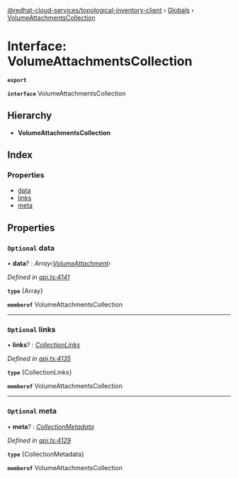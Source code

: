 [@redhat-cloud-services/topological-inventory-client](../README.md) › [Globals](../globals.md) › [VolumeAttachmentsCollection](volumeattachmentscollection.md)

# Interface: VolumeAttachmentsCollection

**`export`** 

**`interface`** VolumeAttachmentsCollection

## Hierarchy

* **VolumeAttachmentsCollection**

## Index

### Properties

* [data](volumeattachmentscollection.md#optional-data)
* [links](volumeattachmentscollection.md#optional-links)
* [meta](volumeattachmentscollection.md#optional-meta)

## Properties

### `Optional` data

• **data**? : *Array‹[VolumeAttachment](volumeattachment.md)›*

*Defined in [api.ts:4141](https://github.com/RedHatInsights/javascript-clients/blob/master/packages/topological-inventory/api.ts#L4141)*

**`type`** {Array<VolumeAttachment>}

**`memberof`** VolumeAttachmentsCollection

___

### `Optional` links

• **links**? : *[CollectionLinks](collectionlinks.md)*

*Defined in [api.ts:4135](https://github.com/RedHatInsights/javascript-clients/blob/master/packages/topological-inventory/api.ts#L4135)*

**`type`** {CollectionLinks}

**`memberof`** VolumeAttachmentsCollection

___

### `Optional` meta

• **meta**? : *[CollectionMetadata](collectionmetadata.md)*

*Defined in [api.ts:4129](https://github.com/RedHatInsights/javascript-clients/blob/master/packages/topological-inventory/api.ts#L4129)*

**`type`** {CollectionMetadata}

**`memberof`** VolumeAttachmentsCollection
